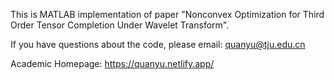 This is MATLAB implementation of paper "Nonconvex Optimization for Third Order Tensor Completion Under Wavelet Transform".

If you have questions about the code, please email: quanyu@tju.edu.cn

Academic Homepage: https://quanyu.netlify.app/
